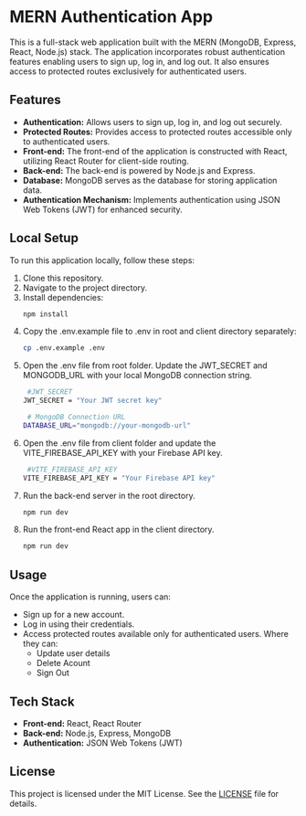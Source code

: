 # MERN Authentication App

This is a full-stack web application built with the MERN (MongoDB, Express, React, Node.js) stack. The application incorporates robust authentication features enabling users to sign up, log in, and log out. It also ensures access to protected routes exclusively for authenticated users.

## Features

- **Authentication:** Allows users to sign up, log in, and log out securely.
- **Protected Routes:** Provides access to protected routes accessible only to authenticated users.
- **Front-end:** The front-end of the application is constructed with React, utilizing React Router for client-side routing.
- **Back-end:** The back-end is powered by Node.js and Express.
- **Database:** MongoDB serves as the database for storing application data.
- **Authentication Mechanism:** Implements authentication using JSON Web Tokens (JWT) for enhanced security.

## Local Setup

To run this application locally, follow these steps:

1. Clone this repository.
2. Navigate to the project directory.
3. Install dependencies:
   ```bash
   npm install
   ```
4. Copy the .env.example file to .env in root and client directory separately:
   ```bash
   cp .env.example .env
   ```
5. Open the .env file from root folder. Update the JWT_SECRET and MONGODB_URL with your local MongoDB connection string.
   ```bash
    #JWT_SECRET
   JWT_SECRET = "Your JWT secret key"
   
    # MongoDB Connection URL
   DATABASE_URL="mongodb://your-mongodb-url"
   ```
6. Open the .env file from client folder and update the VITE_FIREBASE_API_KEY with your Firebase API key.
   ```bash
    #VITE_FIREBASE_API_KEY
   VITE_FIREBASE_API_KEY = "Your Firebase API key"
   ```
7. Run the back-end server in the root directory.
   ```bash
   npm run dev
   ```
9. Run the front-end React app in the client directory.
   ```bash
   npm run dev
   ```

## Usage

Once the application is running, users can:

- Sign up for a new account.
- Log in using their credentials.
- Access protected routes available only for authenticated users. Where they can:
  - Update user details
  - Delete Acount
  - Sign Out

## Tech Stack

- **Front-end:** React, React Router
- **Back-end:** Node.js, Express, MongoDB
- **Authentication:** JSON Web Tokens (JWT)


## License

This project is licensed under the MIT License. See the [LICENSE](/LICENSE) file for details.


